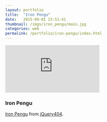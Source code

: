 ```yaml
---
layout: portfolio
title:  "Iron Pengu"
date:   2015-09-01 23:51:41
thumbnail: /imgs/iron_pengu/main.jpg
categories: web
permalink: /portfolio/iron-pengu/index.html
---
```


<div class="row">
    <div class="col-sm-6">	
		<div class="embed-responsive embed-responsive-16by9">
			<iframe class="embed-responsive-item" src="https://player.vimeo.com/video/70920832" frameborder="0" webkitallowfullscreen mozallowfullscreen allowfullscreen>
			</iframe>
		</div>
	</div>
</div>

### Iron Pengu
[Iron Pengu][iron-pengu] from [jQuery404][jquery404-vimeo].



[iron-pengu]:      		https://vimeo.com/70920832
[jquery404-vimeo]:   	https://vimeo.com/jquery404
